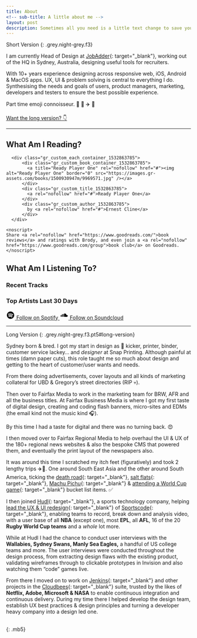 ```yaml
---
title: About
<!-- sub-title: A little about me -->
layout: post
description: Sometimes all you need is a little text change to save your business a lot of money.
---
```


Short Version
{: .grey.night-grey.f3}

I am currently Head of Design at [JobAdder](http://www.JobAdder.com){: target="_blank"}, working out of the HQ in Sydney, Australia, designing useful tools for recruiters.

With 10+ years experience designing across responsive web, iOS, Android & MacOS apps. UX, UI & problem solving is central to everything I do. Synthesising the needs and goals of users, product managers, marketing, developers and testers to ensure the best possible experience.

Part time emoji connoisseur. 🤔 🍻 ✈️ 🌴

[Want the long version? 👇](#long-version)

<!-- __ -->



---

## What Am I Reading?

<div id="gr_custom_widget_1532863785" class="mw600 center goodreads ph3">
    <div class="gr_custom_container_1532863785">

      <div class="gr_custom_each_container_1532863785">
          <div class="gr_custom_book_container_1532863785">
            <a title="Ready Player One" rel="nofollow" href="#"><img alt="Ready Player One" border="0" src="https://images.gr-assets.com/books/1500930947m/9969571.jpg" /></a>
          </div>
          <div class="gr_custom_title_1532863785">
            <a rel="nofollow" href="#">Ready Player One</a>
          </div>
          <div class="gr_custom_author_1532863785">
            by <a rel="nofollow" href="#">Ernest Cline</a>
          </div>
      </div>

    <noscript>
    Share <a rel="nofollow" href="https://www.goodreads.com/">book reviews</a> and ratings with Brody, and even join a <a rel="nofollow" href="https://www.goodreads.com/group">book club</a> on Goodreads.
    </noscript>
  </div>
</div>


## What Am I Listening To?


<div class="lastFM mb5">

  <h3>Recent Tracks</h3>

  <div id="lastFM-recent-tracks" class="mw600 center ph3">
    <ul class="list pl0">    </ul>
  </div>


  <h3>Top Artists <span class="ml2 fw4 o-50">Last 30 Days</span></h3>

  <div id="lastFM-top-artists" class="mw600 center ph3">
    <ul class="list pl0"></ul>
  </div>

<div class="mw600 center ph3 flex flex-wrap">
  <a href="https://open.spotify.com/user/brodymaclean" target="_blank" class="button button--spotify">
    <svg height="24" preserveAspectRatio="xMinYMin" viewBox="-2 -2 24 24" width="24" xmlns="http://www.w3.org/2000/svg"><path d="m9.992 0c-5.518 0-9.992 4.474-9.992 9.992s4.474 9.992 9.992 9.992 9.992-4.474 9.992-9.992-4.474-9.992-9.992-9.992zm4.348 15.683c-.127.329-.355.512-.59.512a.518.518 0 0 1 -.344-.141c-1.796-1.588-3.87-1.843-5.294-1.778-1.578.073-2.735.544-2.747.549-.363.15-.74-.174-.839-.724-.1-.55.114-1.119.477-1.27.052-.022 1.297-.534 3.029-.62a8.939 8.939 0 0 1 2.917.32 8.09 8.09 0 0 1 3.146 1.737c.326.289.436.922.245 1.415zm1.27-3.063c-.15.329-.42.512-.699.512a.677.677 0 0 1 -.407-.141c-2.127-1.588-4.584-1.843-6.271-1.778-1.87.073-3.24.544-3.253.549-.431.15-.876-.174-.995-.724-.118-.55.135-1.119.566-1.27.061-.022 1.536-.534 3.587-.62 1.208-.051 2.37.057 3.456.32 1.374.333 2.628.917 3.726 1.737.386.288.516.922.29 1.415zm.782-2.996a.958.958 0 0 1 -.5-.142c-5.057-3.078-11.616-1.248-11.682-1.23-.528.153-1.075-.17-1.22-.721-.146-.551.165-1.12.693-1.272.076-.022 1.885-.534 4.4-.62a18.63 18.63 0 0 1 4.24.32c1.686.333 3.223.917 4.57 1.738.474.288.633.921.357 1.414a.985.985 0 0 1 -.858.513z"/></svg>
    <span>Follow on Spotify</span>
  </a>

  <a href="https://soundcloud.com/brodymaclean" target="_blank" class="button button--soundcloud">
    <svg xmlns="http://www.w3.org/2000/svg" viewBox="-2 -7.5 24 24" width="24" height="24" preserveAspectRatio="xMinYMin"><path d='M19.982 6.362c-.08-1.218-1.032-2.196-2.194-2.255a2.22 2.22 0 0 0-1.222.292C16.518 1.974 14.632.023 12.311.023c-.615 0-1.198.137-1.725.382a.332.332 0 0 0-.186.303v7.925c0 .183.142.332.316.332h6.957c1.333 0 2.402-1.183 2.31-2.603zM9.785.536a.326.326 0 0 0-.318.334v7.752c0 .184.142.334.318.334.175 0 .318-.15.318-.334V.87a.326.326 0 0 0-.318-.334zM8.733 1.36a.326.326 0 0 0-.318.334v6.928c0 .184.143.334.318.334.176 0 .318-.15.318-.334V1.694a.326.326 0 0 0-.318-.334zM7.681 1.736a.326.326 0 0 0-.318.334v6.552c0 .184.143.334.318.334.176 0 .318-.15.318-.334V2.07a.326.326 0 0 0-.318-.334zM6.63 1.235a.326.326 0 0 0-.319.334v7.053c0 .184.143.334.318.334.176 0 .318-.15.318-.334V1.57a.326.326 0 0 0-.318-.334zM5.577 1.569a.326.326 0 0 0-.318.334v6.72c0 .183.143.333.318.333.176 0 .318-.15.318-.334v-6.72a.326.326 0 0 0-.318-.333zM4.525 2.237a.326.326 0 0 0-.317.334v6.051c0 .184.142.334.317.334.176 0 .318-.15.318-.334V2.571a.326.326 0 0 0-.318-.334zM3.474 3.53a.326.326 0 0 0-.318.334v4.758c0 .184.142.334.318.334.175 0 .317-.15.317-.334V3.864a.326.326 0 0 0-.317-.333zM2.422 4.073a.326.326 0 0 0-.318.334v4.215c0 .184.142.334.318.334.175 0 .318-.15.318-.334V4.407a.326.326 0 0 0-.318-.334zM1.37 4.198a.326.326 0 0 0-.318.333v3.967c0 .184.142.333.318.333.175 0 .318-.15.318-.333V4.53a.326.326 0 0 0-.318-.333zM.318 5.07A.326.326 0 0 0 0 5.402v2.285c0 .185.142.334.318.334.175 0 .318-.15.318-.334V5.403a.326.326 0 0 0-.318-.334z'/></svg>
    <span>Follow on Soundcloud</span>
  </a>
  </div>

</div>

---

Long Version
{: .grey.night-grey.f3.pt5#long-version}

Sydney born & bred. I got my start in design as 💩 kicker, printer, binder, customer service lackey… and _designer_ at Snap Printing. Although painful at times (damn paper cuts), this role taught me so much about design and getting to the heart of customer/user wants and needs.

From there doing advertisements, cover layouts and all kinds of marketing collateral for UBD & Gregory’s street directories (RIP 💀).

Then over to Fairfax Media to work in the marketing team for BRW, AFR and all the business titles. At Fairfax Business Media is where I got my first taste of digital design, creating and coding flash banners, micro-sites and EDMs (the email kind not the music kind 🎧).

By this time I had a taste for digital and there was no turning back. 😍

I then moved over to Fairfax Regional Media to help overhaul the UI & UX of the 180+ regional news websites & also the bespoke CMS that powered them, and eventually the print layout of the newspapers also.

It was around this time I scratched my itch feet (figuratively) and took 2 lengthy trips ✈️🌴. One around South East Asia and the other around South America, ticking the [death road](https://instagram.com/p/p04k0-J01w/){: target="_blank"}, [salt flats](https://instagram.com/p/qHDqk4p00v/){: target="_blank"}, [Machu Pichu](https://instagram.com/p/qpjTjPp05o/){: target="_blank"} & [attending a World Cup game](https://youtu.be/R4FjdYUngOU?t=1m34s){: target="_blank"} bucket list items. ✅

I then joined [Hudl](https://www.hudl.com/){: target="_blank"}, a sports technology company, helping [lead the UX & UI redesign](https://www.instagram.com/p/BCopLR8J0wB/){: target="_blank"} of [Sportscode](https://www.hudl.com/elite/sportscode){: target="_blank"}, enabling teams to record, break down and analysis video, with a user base of all **NBA** (except one), most **EPL**, all **AFL**, 16 of the 20 **Rugby World Cup teams** and a *whole* lot more.

While at Hudl I had the chance to conduct user interviews with the **Wallabies, Sydney Swans, Manly Sea Eagles,** a handful of US college teams and more. The user interviews were conducted throughout the design process, from extracting design flaws with the existing product, validating wireframes through to clickable prototypes in Invision and also watching them “code” games live.

From there I moved on to work on [Jenkins](https://jenkins.io/){: target="_blank"} and other projects in the [Cloudbees](https://www.cloudbees.com/){: target="_blank"} suite, trusted by the likes of **Netflix, Adobe, Microsoft & NASA** to enable continuous integration and continuous delivery. During my time there I helped develop the design team, establish UX best practices & design principles and turning a developer heavy company into a design led one.



<br>{: .mb5}


<!-- Scripts -->

<script src="https://www.goodreads.com/review/custom_widget/1073529.Brody's%20bookshelf:%20currently-reading?cover_position=left&cover_size=medium&num_books=5&order=a&shelf=currently-reading&show_author=1&show_cover=1&show_rating=0&show_review=0&show_tags=0&show_title=1&sort=date_added&widget_bg_color=FFFFFF&widget_bg_transparent=true&widget_border_width=none&widget_id=1532863785&widget_text_color=000000&widget_title_size=medium&widget_width=full" type="text/javascript" charset="utf-8"></script>

<script>

</script>
